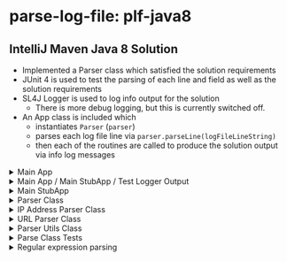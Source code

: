 # parse-log-file: plf-java8

## IntelliJ Maven Java 8 Solution

- Implemented a Parser class which satisfied the solution requirements
- JUnit 4 is used to test the parsing of each line and field as well as the solution requirements
- SL4J Logger is used to log info output for the solution
  - There is more debug logging, but this is currently switched off.
- An App class is included which
  - instantiates `Parser` (`parser`)
  - parses each log file line via `parser.parseLine(logFileLineString)`
  - then each of the routines are called to produce the solution output via info log messages

<details><summary>Main App</summary>

[App class which takes the logFile to parse as a parameter](./src/main/java/net/shawfire/plf/App.java)

</details>

<details><summary>Main App / Main StubApp / Test Logger Output</summary>

- The Main App, Main StubApp and the Unit tests produce essentially the same logging output.

```
0    [main] INFO  net.shawfire.plf.Parser  - Number of unique IP addresses: 4
79   [main] INFO  net.shawfire.plf.Parser  - The top 3 most visited URLs: [/docs/manage-websites/, /blog/2018/08/survey-your-opinion-matters/, /newsletter/]
79   [main] INFO  net.shawfire.plf.Parser  - The top 3 most active IP addresses: [168.41.191.40, 50.112.00.11, 177.71.128.21]
```

</details>

<details><summary>Main StubApp</summary>

[StubApp class which does not rely on a logFile as input](./src/main/java/net/shawfire/plf/StubApp.java)

</details>

<details><summary>Parser Class</summary>

[Parser class which reads the logFile and parses it accordingly](./src/main/java/net/shawfire/plf/Parser.java)

</details>

<details><summary>IP Address Parser Class </summary>

[IP Address Parser class which contains all the logic specific to parsing and reporting IP Addresses](./src/main/java/net/shawfire/plf/IPAddressParser.java)

</details>

<details><summary>URL Parser Class </summary>

[URL Parser class which contains all the logic specific to parsing and reporting URLs](./src/main/java/net/shawfire/plf/UrlParser.java)

</details>

<details><summary>Parser Utils Class </summary>

[Parser Utils class which contains generic static pure parsing functions](./src/main/java/net/shawfire/plf/ParserUtils.java)

</details>

<details><summary>Parse Class Tests</summary>

[ParseTest class which contains Parse class JUnit4 tests](./src/test/java/net/shawfire/plf/ParserTest.java)

</details>

<details><summary>Regular expression parsing</summary>

[Online regular expression parsing](https://regex101.com/)

- Extract from [`src/main/java/net/shawfire/plf/Parser.java`](./src/main/java/net/shawfire/plf/Parser.java)

```java
    /**
     * Allow for three types of fields
     *  1. A field enclosed in square brackets
     *     "\[[^\]]*\]" - Match "[" - then a chars other than "]" terminate field with "]"
     *     note: the pipe character "|" signifies an "or" another type of field
     *  2. A field enclosed in double quotes
     *     "\"[^"]*" -  Match `"` - then a chars other than `"` terminate field with `"`
     *  3. A field that does not contain a space
     *     [^ ]*)* - Match a field that does not contain spaces
     */
    private static final String FIELD_REGEX = "(\\[[^\\]]*\\]|\"[^\"]*\"|[^ ]*)*";
```

- Extract from [`src/main/java/net/shawfire/plf/IPAddressParser.java`](./src/main/java/net/shawfire/plf/IPAddressParser.java)

```java
    /**
     * "[^\\/]* " - Match prefix chars other than "/" followed by a space (e.g. "GET ")
     * "([^ ]*)"  = Match URL chars other than space " " (e.g. "http://google.com" or "/google.com")
     * ".*" - Math suffix other characters other than the URL (e.g. " HTTP/1.1")
     */
    private static final String URL_REGEX = "[^\\/]* ([^ ]*).*";
```

</details>
